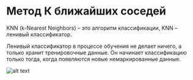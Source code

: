 # Метод К ближайших соседей
  
  KNN (k-Nearest Neighbors) – это алгоритм классификации, 
KNN – ленивый классификатор.

  Ленивый классификатор в процессе обучения не делает ничего, а только хранит тренировочные данные. Он начинает классификацию 
только тогда, когда появляются новые немаркированные данные.

![alt text](https://github.com/dmitrail/ALGORYTHM_KNN/blob/master/KNN_RAW.png) 
